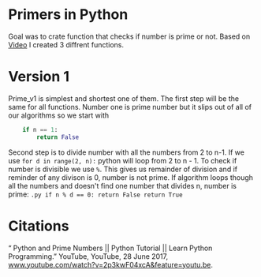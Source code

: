 Primers in Python
===================

Goal was to crate function that checks if number is prime or not. Based on [Video](#Citations) I created 3 diffrent functions.
# Version 1
Prime_v1 is simplest and shortest one of them. The first step will be the same for all functions. Number one is prime number but it slips out of all of our algorithms so we start with 
```.py
    if n == 1:
        return False
```
Second step is to divide number with all the numbers from 2 to n-1. If we use ```for d in range(2, n):``` python will loop from 2 to n - 1. To check if number is divisible we use ``` % ```. This gives us remainder of division and if reminder of any divison is 0, number is not prime. If algorithm loops though all the numbers and doesn't find one number that divides n, number is prime:
        ```.py
        if n % d == 0:
            return False
    return True
    ```









# Citations
“ Python and Prime Numbers || Python Tutorial || Learn Python Programming.” YouTube, YouTube, 28 June 2017, www.youtube.com/watch?v=2p3kwF04xcA&feature=youtu.be.
